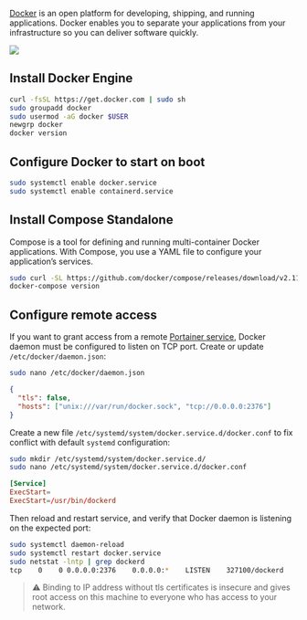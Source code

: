 [Docker](https://docs.docker.com/) is an open platform for developing, shipping, and running applications. Docker enables you to separate your applications from your infrastructure so you can deliver software quickly.

![](https://images.unsplash.com/photo-1504383633899-a17806f7e9ad?ixlib=rb-4.0.3&ixid=MnwxMjA3fDB8MHxwaG90by1wYWdlfHx8fGVufDB8fHx8&auto=format&fit=crop&w=1506&q=80)

## Install Docker Engine

```bash
curl -fsSL https://get.docker.com | sudo sh
sudo groupadd docker
sudo usermod -aG docker $USER
newgrp docker
docker version        
```

## Configure Docker to start on boot

```bash
sudo systemctl enable docker.service
sudo systemctl enable containerd.service
```

## Install Compose Standalone

Compose is a tool for defining and running multi-container Docker applications. With Compose, you use a YAML file to configure your application’s services.

```bash
sudo curl -SL https://github.com/docker/compose/releases/download/v2.11.2/docker-compose-linux-x86_64 -o /usr/local/bin/docker-compose
docker-compose version                                                                                                              
```

## Configure remote access

If you want to grant access from a remote [Portainer service](https://github.com/greums/cheat-sheets/master/containerization/install-portainer-as-container.md), Docker daemon must be configured to listen on TCP port.
Create or update `/etc/docker/daemon.json`:
```bash
sudo nano /etc/docker/daemon.json
```
```json
{
  "tls": false,
  "hosts": ["unix:///var/run/docker.sock", "tcp://0.0.0.0:2376"]
}
```

Create a new file `/etc/systemd/system/docker.service.d/docker.conf` to fix conflict with default `systemd` configuration:
```bash
sudo mkdir /etc/systemd/system/docker.service.d/
sudo nano /etc/systemd/system/docker.service.d/docker.conf
```
```toml
[Service]
ExecStart=
ExecStart=/usr/bin/dockerd
```

Then reload and restart service, and verify that Docker daemon is listening on the expected port:
```bash
sudo systemctl daemon-reload 
sudo systemctl restart docker.service
sudo netstat -lntp | grep dockerd
tcp    0    0 0.0.0.0:2376    0.0.0.0:*    LISTEN    327100/dockerd
```

> ⚠️ Binding to IP address without tls certificates is insecure and gives root access on this machine to everyone who has access to your network. 
